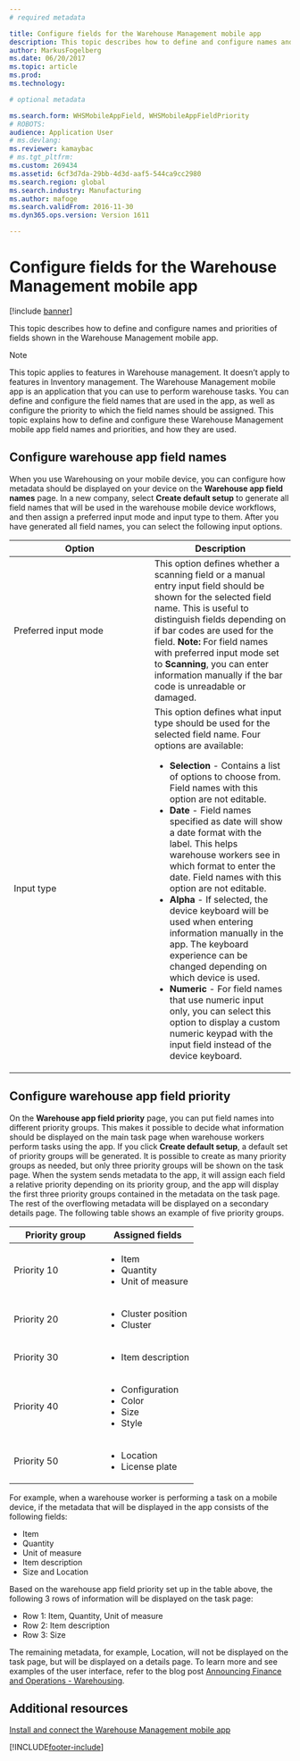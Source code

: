 ```yaml
---
# required metadata

title: Configure fields for the Warehouse Management mobile app
description: This topic describes how to define and configure names and priorities of fields shown in the Warehouse Management mobile app. 
author: MarkusFogelberg
ms.date: 06/20/2017
ms.topic: article
ms.prod: 
ms.technology: 

# optional metadata

ms.search.form: WHSMobileAppField, WHSMobileAppFieldPriority
# ROBOTS: 
audience: Application User
# ms.devlang: 
ms.reviewer: kamaybac
# ms.tgt_pltfrm: 
ms.custom: 269434
ms.assetid: 6cf3d7da-29bb-4d3d-aaf5-544ca9cc2980
ms.search.region: global
ms.search.industry: Manufacturing
ms.author: mafoge
ms.search.validFrom: 2016-11-30
ms.dyn365.ops.version: Version 1611

---
```


# Configure fields for the Warehouse Management mobile app

[!include [banner](../includes/banner.md)]

This topic describes how to define and configure names and priorities of fields shown in the Warehouse Management mobile app.

> [!NOTE]
> This topic applies to features in Warehouse management. It doesn’t apply to features in Inventory management. The Warehouse Management mobile app is an application that you can use to perform warehouse tasks. You can define and configure the field names that are used in the app, as well as configure the priority to which the field names should be assigned. This topic explains how to define and configure these Warehouse Management mobile app field names and priorities, and how they are used.

## Configure warehouse app field names

When you use Warehousing on your mobile device, you can configure how metadata should be displayed on your device on the **Warehouse app field names** page. In a new company, select **Create default setup** to generate all field names that will be used in the warehouse mobile device workflows, and then assign a preferred input mode and input type to them. After you have generated all field names, you can select the following input options.

<table>
<colgroup>
<col width="50%" />
<col width="50%" />
</colgroup>
<thead>
<tr class="header">
<th>Option</th>
<th>Description</th>
</tr>
</thead>
<tbody>
<tr class="odd">
<td>Preferred input mode</td>
<td>This option defines whether a scanning field or a manual entry input field should be shown for the selected field name. This is useful to distinguish fields depending on if bar codes are used for the field. <strong>Note:</strong> For field names with preferred input mode set to <strong>Scanning</strong>, you can enter information manually if the bar code is unreadable or damaged.</td>
</tr>
<tr class="even">
<td>Input type</td>
<td>This option defines what input type should be used for the selected field name. Four options are available:
<ul>
<li><strong>Selection</strong> - Contains a list of options to choose from. Field names with this option are not editable.</li>
<li><strong>Date</strong> - Field names specified as date will show a date format with the label. This helps warehouse workers see in which format to enter the date. Field names with this option are not editable.</li>
<li><strong>Alpha</strong> - If selected, the device keyboard will be used when entering information manually in the app. The keyboard experience can be changed depending on which device is used.</li>
<li><strong>Numeric</strong> - For field names that use numeric input only, you can select this option to display a custom numeric keypad with the input field instead of the device keyboard.</li>
</ul></td>
</tr>
</tbody>
</table>

## Configure warehouse app field priority

On the **Warehouse app field priority** page, you can put field names into different priority groups. This makes it possible to decide what information should be displayed on the main task page when warehouse workers perform tasks using the app. If you click **Create default setup**, a default set of priority groups will be generated. It is possible to create as many priority groups as needed, but only three priority groups will be shown on the task page. When the system sends metadata to the app, it will assign each field a relative priority depending on its priority group, and the app will display the first three priority groups contained in the metadata on the task page. The rest of the overflowing metadata will be displayed on a secondary details page. The following table shows an example of five priority groups.

<table>
<colgroup>
<col width="50%" />
<col width="50%" />
</colgroup>
<thead>
<tr class="header">
<th>Priority group</th>
<th>Assigned fields</th>
</tr>
</thead>
<tbody>
<tr class="odd">
<td> Priority 10</td>
<td><ul>
<li>Item</li>
<li>Quantity</li>
<li>Unit of measure</li>
</ul></td>
</tr>
<tr class="even">
<td> Priority 20</td>
<td><ul>
<li>Cluster position</li>
<li>Cluster</li>
</ul></td>
</tr>
<tr class="odd">
<td> Priority 30</td>
<td><ul>
<li>Item description</li>
</ul></td>
</tr>
<tr class="even">
<td> Priority 40</td>
<td><ul>
<li>Configuration</li>
<li>Color</li>
<li>Size</li>
<li>Style</li>
</ul></td>
</tr>
<tr class="odd">
<td> Priority 50</td>
<td><ul>
<li>Location</li>
<li>License plate</li>
</ul></td>
</tr>
</tbody>
</table>

For example, when a warehouse worker is performing a task on a mobile device, if the metadata that will be displayed in the app consists of the following fields:

-   Item
-   Quantity
-   Unit of measure
-   Item description
-   Size and Location

Based on the warehouse app field priority set up in the table above, the following 3 rows of information will be displayed on the task page:

-   Row 1: Item, Quantity, Unit of measure
-   Row 2: Item description
-   Row 3: Size

The remaining metadata, for example, Location, will not be displayed on the task page, but will be displayed on a details page. To learn more and see examples of the user interface, refer to the blog post [Announcing Finance and Operations - Warehousing](https://blogs.msdn.microsoft.com/dynamicsaxscm/2017/01/20/announcing-dynamics-365-for-operations-warehousing/).

## Additional resources

[Install and connect the Warehouse Management mobile app](../warehousing/install-configure-warehouse-management-app.md)


[!INCLUDE[footer-include](../../includes/footer-banner.md)]